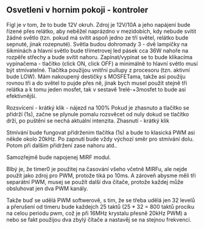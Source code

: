 Osvetleni v hornim pokoji - kontroler
-----------------------------------------------

Fígl je v tom, že to bude 12V okruh.
Zdroj je 12V/10A a jeho napájení bude řízené přes relátko, aby neběžel naprázdno v mezidobích, kdy nebude svítit žádné světlo (tzn. pokud má svítit aspoň jedno ze tří světel, relátko bude sepnuté, jinak rozepnuté).
Světla budou dohromady 3 - dvě lampičky na šikminách a hlavní světlo bude třímetrovej led pásek cca 36W nahoře na rozpěře střechy a bude svítit nahoru.
Zapínat/vypínat se to bude klikacíma vypínačema - tlačítko (click ON, click OFF) a minimálně to hlavní světlo musí být stmívatelné. Tlačítka použijou vnitřní pullupy z procesoru (tzn. aktivní bude LOW).
Mám nakoupený destičky s MOSFETama, takže asi použiju rovnou tři a do světel to pujde přes ně, jinak bych musel použít stejně tři relátka a k tomu jeden mosfet, tak v sestavě 1relé-+3mosfet to bude asi efektivnější.

Rozsvícení - krátký klik - nájezd na 100%
Pokud je zhasnuto a tlačítko se přidrží (1s), začne se plynule pomalu rozsvěcet od nuly dokud se tlačítko drží, po puštění se nechá aktuální intenzita.
Zhasnutí - krátký klik

Stmívání bude fungovat přidrženim tlačítka (1s) a bude to klasická PWM asi někde okolo 20kHz.
Po zapnutí bude vždy výchozí směr pro stmívání dolu. Potom při dalšim přidržení zase nahoru atd..

Samozřejmě bude napojenej MIRF modul.

Blbý je, že timer0 je použitej na časování všeho včetně MIRFu, ale nejde použít jako zdroj pro PWM, protože tiká po 10ms. A zároveň abysme měli tři separátní PWM, musej se použít další dva čítače, protože každej může obsluhovat jen dva PWM kanály.

Takže buď se udělá PWM softwerově, s tim, že se třeba udělá jen 32 levelů a přerušení od timeru bude každejch 25 taktů (25 * 32 = 800 taktů procíku na celou periodu pwm, což je při 16MHz krystalu přesně 20kHz PWM) a nebo se fakt použijou dva zbylý čítače a nastavěj se na stejnou frekvenci.


